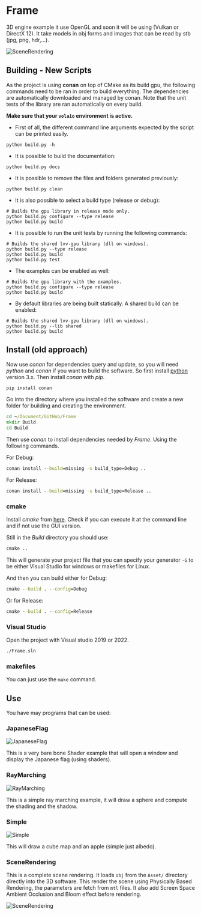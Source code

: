 # Frame

3D engine example it use OpenGL and soon it will be using (Vulkan or DirectX
12). It take models in obj forms and images that can be read by stb (jpg, png,
hdr,...).

![SceneRendering](https://github.com/anirul/Frame/raw/master/examples/scene_rendering.png "A Scene rendering made with ShaderGL.")

## Building - New Scripts

As the project is using **conan** on top of CMake as its build gpu, the following commands need to be ran in order to build everything. The dependencies are automatically downloaded and managed by conan. Note that the unit tests of the library are ran automatically on every build.

**Make sure that your `volaio` environment is active.**

- First of all, the different command line arguments expected by the script can be printed easily.

```shell
python build.py -h
```

- It is possible to build the documentation:

```shell
python build.py docs
```

- It is possible to remove the files and folders generated previously:

```shell
python build.py clean
```

- It is also possible to select a build type (release or debug):

```shell
# Builds the gpu library in release mode only.
python build.py configure --type release
python build.py build
```

- It is possible to run the unit tests by running the following commands:

```shell
# Builds the shared lvv-gpu library (dll on windows).
python build.py --type release
python build.py build
python build.py test
```

- The examples can be enabled as well:

```shell
# Builds the gpu library with the examples.
python build.py configure --type release
python build.py build
```

- By default libraries are being built statically. A shared build can be enabled:

```shell
# Builds the shared lvv-gpu library (dll on windows).
python build.py --lib shared
python build.py build
```

## Install (old approach)

Now use _conan_ for dependencies query and update, so you will need _python_
and _conan_ if you want to build the software. So first install
[python](https://www.python.org/downloads/) version 3.x. Then install _conan_
with _pip_.

```cmd
pip install conan
```

Go into the directory where you installed the software and create a new folder
for building and creating the environment.

```cmd
cd ~/Document/GitHub/Frame
mkdir Build
cd Build
```

Then use _conan_ to install dependencies needed by _Frame_. Using the following
commands.

For Debug:

```cmd
conan install --build=missing -s build_type=Debug ..
```

For Release:

```cmd
conan install --build=missing -s build_type=Release ..
```

### cmake

Install _cmake_ from [here](https://cmake.org/). Check if you can execute it at
the command line and if not use the GUI version.

Still in the _Build_ directory you should use:

```cmd
cmake ..
```

This will generate your project file that you can specify your generator
`-G` to be either Visual Studio for windows or makefiles for Linux.

And then you can build either for Debug:

```cmd
cmake --build . --config=Debug
```

Or for Release:

```cmd
cmake --build . --config=Release
```

### Visual Studio

Open the project with Visual studio 2019 or 2022.

```cmd
./Frame.sln
```

### makefiles

You can just use the `make` command.

## Use

You have may programs that can be used:

### JapaneseFlag

![JapaneseFlag](https://github.com/anirul/Frame/raw/master/examples/japanese_flag.png "A rendering of the Japanese flag using shaders.")

This is a very bare bone Shader example that will open a window and display
the Japanese flag (using shaders).

### RayMarching

![RayMarching](https://github.com/anirul/Frame/raw/master/examples/ray_marching.png "A rendering of a sphere on a plane using raymaching shaders.")

This is a simple ray marching example, it will draw a sphere and compute the
shading and the shadow.

### Simple

![Simple](https://github.com/anirul/Frame/raw/master/examples/scene_simple.png "A rendering of an apple floating in the coulds.")

This will draw a cube map and an apple (simple just albedo).

### SceneRendering

This is a complete scene rendering. It loads `obj` from the `Asset/`
directory directly into the 3D software. This render the scene using
Physically Based Rendering, the parameters are fetch from `mtl` files.
It also add Screen Space Ambient Occlusion and Bloom effect before rendering.

![SceneRendering](https://github.com/anirul/Frame/raw/master/examples/scene_rendering.png "A Scene rendering made with ShaderGL.")
